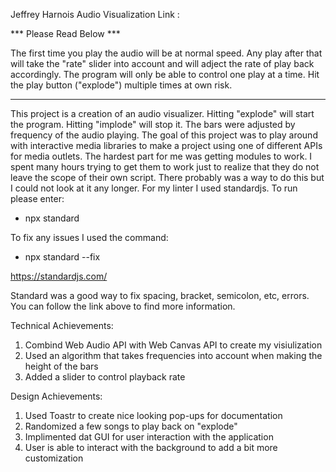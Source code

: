 Jeffrey Harnois
Audio Visualization
Link : 

*** Please Read Below ***

The first time you play the audio will be at normal speed.  Any play after that will take the "rate" slider into account and will adject the rate of play back accordingly. The program will only be able to control one play at a time.  Hit the play button ("explode") multiple times at own risk.

************************

This project is a creation of an audio visualizer. Hitting "explode" will start the program.  Hitting "implode" will stop it.  The bars were adjusted by frequency of the audio playing. The goal of this project was to play around with interactive media libraries to make a project using one of different APIs for media outlets.  The hardest part for me was getting modules to work.  I spent many hours trying to get them to work just to realize that they do not leave the scope of their own script.  There probably was a way to do this but I could not look at it any longer. For my linter I used standardjs.  To run please enter:

 - npx standard 

 To fix any issues I used the command:

 - npx standard --fix 

 https://standardjs.com/

 Standard was a good way to fix spacing, bracket, semicolon, etc, errors.  You can follow the link above to find more information.

Technical Achievements:
1. Combind Web Audio API with Web Canvas API to create my visiulization 
2. Used an algorithm that takes frequencies into account when making the height of the bars
3. Added a slider to control playback rate


Design Achievements:
1. Used Toastr to create nice looking pop-ups for documentation 
2. Randomized a few songs to play back on "explode"
3. Implimented dat GUI for user interaction with the application
4. User is able to interact with the background to add a bit more customization